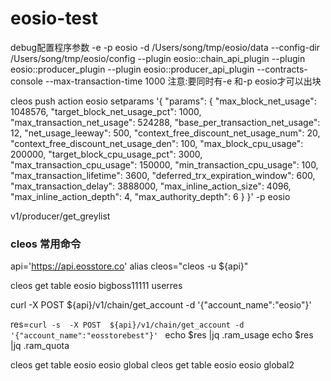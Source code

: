 # eosio-test



debug配置程序参数 -e -p eosio -d /Users/song/tmp/eosio/data --config-dir /Users/song/tmp/eosio/config --plugin eosio::chain_api_plugin --plugin eosio::producer_plugin --plugin eosio::producer_api_plugin --contracts-console  --max-transaction-time 1000
注意:要同时有-e 和-p eosio才可以出块



cleos push action eosio setparams '{
  "params": {
      "max_block_net_usage": 1048576,
      "target_block_net_usage_pct": 1000,
      "max_transaction_net_usage": 524288,
      "base_per_transaction_net_usage": 12,
      "net_usage_leeway": 500,
      "context_free_discount_net_usage_num": 20,
      "context_free_discount_net_usage_den": 100,
      "max_block_cpu_usage": 200000,
      "target_block_cpu_usage_pct": 3000,
      "max_transaction_cpu_usage": 150000,
      "min_transaction_cpu_usage": 100,
      "max_transaction_lifetime": 3600,
      "deferred_trx_expiration_window": 600,
      "max_transaction_delay": 3888000,
      "max_inline_action_size": 4096,
      "max_inline_action_depth": 4,
      "max_authority_depth": 6
    }
}' -p eosio


v1/producer/get_greylist





### cleos 常用命令

api='https://api.eosstore.co'
alias cleos="cleos -u ${api}"

cleos get table eosio bigboss11111 userres

curl -X POST ${api}/v1/chain/get_account -d '{"account_name":"eosio"}'

res=`curl -s  -X POST  ${api}/v1/chain/get_account -d '{"account_name":"eosstorebest"}' `
echo $res |jq .ram_usage
echo $res |jq .ram_quota


cleos get table eosio eosio global
cleos get table eosio eosio global2




